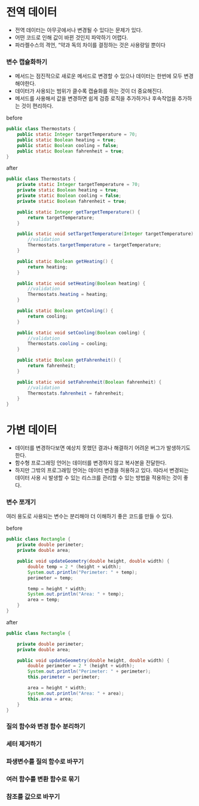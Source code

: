 # 전역 데이터
- 전역 데이터는 아무곳에서나 변경될 수 있다는 문제가 있다. 
- 어떤 코드로 인해 값이 바뀐 것인지 파악하기 어렵다.
- 파라켈수스의 격언, “약과 독의 차이를 결정하는 것은 사용량일 뿐이다

### 변수 캡슐화하기
- 메서드는 점진적으로 새로운 메서드로 변경할 수 있으나 데이터는 한번에 모두 변경해야한다. 
- 데이터가 사용되는 범위가 클수록 캡슐화를 하는 것이 더 중요해진다. 
- 메서드를 사용해서 값을 변경하면 쉽게 검증 로직을 추가하거나 후속작업을 추가하는 것이 편리하다. 

before

```java
public class Thermostats {
    public static Integer targetTemperature = 70;
    public static Boolean heating = true;
    public static Boolean cooling = false;
    public static Boolean fahrenheit = true;
}
```

after

```java
public class Thermostats {
    private static Integer targetTemperature = 70;
    private static Boolean heating = true;
    private static Boolean cooling = false;
    private static Boolean fahrenheit = true;

    public static Integer getTargetTemperature() {
        return targetTemperature;
    }

    public static void setTargetTemperature(Integer targetTemperature) {
        //validation
        Thermostats.targetTemperature = targetTemperature;
    }

    public static Boolean getHeating() {
        return heating;
    }

    public static void setHeating(Boolean heating) {
        //validation
        Thermostats.heating = heating;
    }

    public static Boolean getCooling() {
        return cooling;
    }

    public static void setCooling(Boolean cooling) {
        //validation
        Thermostats.cooling = cooling;
    }

    public static Boolean getFahrenheit() {
        return fahrenheit;
    }

    public static void setFahrenheit(Boolean fahrenheit) {
        //validation
        Thermostats.fahrenheit = fahrenheit;
    }
}
```

# 가변 데이터
- 데이터를 변경하다보면 예상치 못했던 결과나 해결하기 어려운 버그가 발생하기도 한다.
- 함수형 프로그래밍 언어는 데이터를 변경하지 않고 복사본을 전달한다. 
- 하지만 그밖의 프로그래밍 언어는 데이터 변경을 허용하고 있다. 따라서 변경되는 데이터 사용 시 발생할 수 있는 리스크를 관리할 수 있는 방법을 적용하는 것이 좋다.

### 변수 쪼개기
여러 용도로 사용되는 변수는 분리해야 더 이해하기 좋은 코드를 만들 수 있다.

before

```java
public class Rectangle {
    private double perimeter;
    private double area;

    public void updateGeometry(double height, double width) {
        double temp = 2 * (height + width);
        System.out.println("Perimeter: " + temp);
        perimeter = temp;

        temp = height * width;
        System.out.println("Area: " + temp);
        area = temp;
    }
}
```

after

```java
public class Rectangle {

    private double perimeter;
    private double area;

    public void updateGeometry(double height, double width) {
        double perimeter = 2 * (height + width);
        System.out.println("Perimeter: " + perimeter);
        this.perimeter = perimeter;

        area = height * width;
        System.out.println("Area: " + area);
        this.area = area;
    }
}
```

### 질의 함수와 변경 함수 분리하기

### 세터 제거하기

### 파생변수를 질의 함수로 바꾸기

### 여러 함수를 변환 함수로 묶기

### 참조를 값으로 바꾸기
